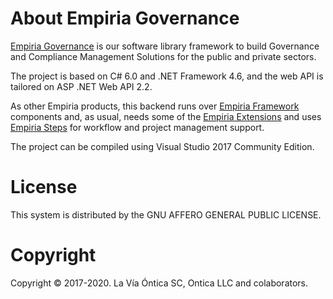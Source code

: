 ﻿# About Empiria Governance

[Empiria Governance](http://www.ontica.org/) is our software library framework to build Governance and Compliance Management Solutions for the public and private sectors.

The project is based on C# 6.0 and .NET Framework 4.6, and the web API is tailored on ASP .NET Web API 2.2.

As other Empiria products, this backend runs over [Empiria Framework](https://github.com/Ontica/Empiria.Core)
components and, as usual, needs some of the [Empiria Extensions](https://github.com/Ontica/Empiria.Extensions)
and uses [Empiria Steps](https://github.com/Ontica/Empiria.Steps) for workflow and project management support.

The project can be compiled using Visual Studio 2017 Community Edition.

# License

This system is distributed by the GNU AFFERO GENERAL PUBLIC LICENSE.


# Copyright

Copyright © 2017-2020. La Vía Óntica SC, Ontica LLC and colaborators.
